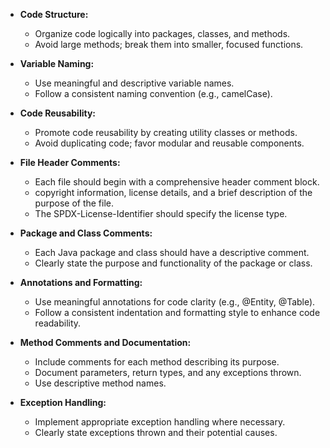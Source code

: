  - **Code Structure:**
   - Organize code logically into packages, classes, and methods.
   - Avoid large methods; break them into smaller, focused functions.


 - **Variable Naming:**
   - Use meaningful and descriptive variable names.
   - Follow a consistent naming convention (e.g., camelCase).


 - **Code Reusability:**
   - Promote code reusability by creating utility classes or methods.
   - Avoid duplicating code; favor modular and reusable components.


 - **File Header Comments:**
   - Each file should begin with a comprehensive header comment block.
   -  copyright information, license details, and a brief description of the purpose of the file.
   -  The SPDX-License-Identifier should specify the license type.


 - **Package and Class Comments:**
   - Each Java package and class should have a descriptive comment.
   - Clearly state the purpose and functionality of the package or class.

 - **Annotations and Formatting:**
   - Use meaningful annotations for code clarity (e.g., @Entity, @Table).
   - Follow a consistent indentation and formatting style to enhance code readability.


 - **Method Comments and Documentation:**
   - Include comments for each method describing its purpose.
   - Document parameters, return types, and any exceptions thrown.
   - Use descriptive method names.


 - **Exception Handling:**
   - Implement appropriate exception handling where necessary.
   - Clearly state exceptions thrown and their potential causes.




